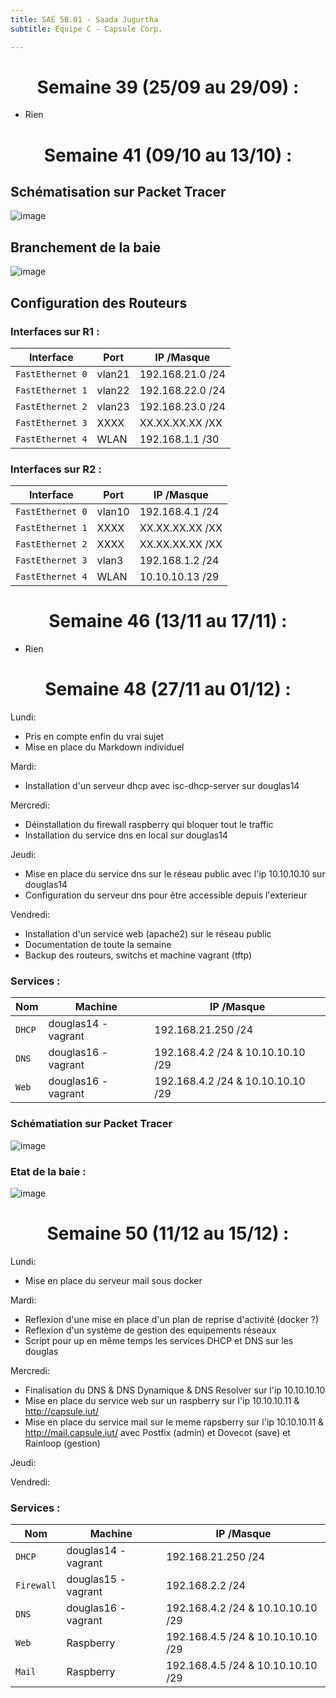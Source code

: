 ```yaml
---
title: SAÉ 5B.01 - Saada Jugurtha
subtitle: Equipe C - Capsule Corp.

---
```


# <center>Semaine 39 (25/09 au 29/09) :</center>

- Rien 

# <center>Semaine 41 (09/10 au 13/10) :</center>

## Schématisation sur Packet Tracer

![image](https://cdn.discordapp.com/attachments/687337171434078244/1178678328044044339/image.png)

## Branchement de la baie

![image](https://cdn.discordapp.com/attachments/687337171434078244/1178677424200896643/IMG_9037.JPG)

## Configuration des Routeurs

### Interfaces sur R1 :
| **Interface**  | **Port**  | **IP /Masque** |
|----------------|-------------|----------------|
| `FastEthernet 0`   | vlan21 | 192.168.21.0 /24   |
| `FastEthernet 1`   | vlan22 | 192.168.22.0 /24   |
| `FastEthernet 2`   | vlan23 | 192.168.23.0 /24   |
| `FastEthernet 3`   | XXXX | XX.XX.XX.XX /XX   |
| `FastEthernet 4`   | WLAN | 192.168.1.1    /30   |

### Interfaces sur R2 :
| **Interface**  | **Port**  | **IP /Masque** |
|----------------|-------------|----------------|
| `FastEthernet 0`   | vlan10  | 192.168.4.1 /24   |
| `FastEthernet 1`   | XXXX | XX.XX.XX.XX /XX   |
| `FastEthernet 2`   | XXXX | XX.XX.XX.XX /XX   |
| `FastEthernet 3`   | vlan3 | 192.168.1.2 /24   |
| `FastEthernet 4`   | WLAN | 10.10.10.13 /29 |

# <center>Semaine 46 (13/11 au 17/11) :</center>

- Rien 

# <center>Semaine 48 (27/11 au 01/12) :</center>

Lundi:
- Pris en compte enfin du vrai sujet
- Mise en place du Markdown individuel

Mardi:
- Installation d'un serveur dhcp avec isc-dhcp-server sur douglas14

Mercredi:
- Déinstallation du firewall raspberry qui bloquer tout le traffic
- Installation du service dns en local sur douglas14

Jeudi:
- Mise en place du service dns sur le réseau public avec l'ip 10.10.10.10 sur douglas14
- Configuration du serveur dns pour être accessible depuis l'exterieur

Vendredi: 
- Installation d'un service web (apache2) sur le réseau public
- Documentation de toute la semaine
- Backup des routeurs, switchs et machine vagrant (tftp)

### Services :
| **Nom**  | **Machine**  | **IP /Masque** |
|----------------|-------------|----------------|
| `DHCP`   | douglas14 - vagrant  | 192.168.21.250 /24   |
| `DNS`   | douglas16 - vagrant | 192.168.4.2 /24 & 10.10.10.10 /29   |
| `Web`   | douglas16 - vagrant | 192.168.4.2 /24 & 10.10.10.10 /29   |

### Schématiation sur Packet Tracer
![image](https://cdn.discordapp.com/attachments/687337171434078244/1180099311028142140/Capture_decran_2023-12-01_a_11.51.53.png?ex=657c3020&is=6569bb20&hm=535173918b8d67cb489b3b51b2c34d819f04a839a94bd9628a7913126ef07dcc&)

### Etat de la baie :
![image](https://cdn.discordapp.com/attachments/687337171434078244/1180096671867224225/IMG_9139.jpg?ex=657c2dab&is=6569b8ab&hm=67a835fd2d859145a21db3f46c9a93cef09cdda5cb2a8c7829676f75e36b51b1&)

# <center>Semaine 50 (11/12 au 15/12) :</center>


Lundi:
- Mise en place du serveur mail sous docker

Mardi:
- Reflexion d'une mise en place d'un plan de reprise d'activité (docker ?)
- Reflexion d'un système de gestion des equipements réseaux
- Script pour up en même temps les services DHCP et DNS sur les douglas

Mercredi:
- Finalisation du DNS & DNS Dynamique & DNS Resolver sur l'ip 10.10.10.10
- Mise en place du service web sur un raspberry sur l'ip 10.10.10.11 & http://capsule.iut/
- Mise en place du service mail sur le meme rapsberry sur l'ip 10.10.10.11 & http://mail.capsule.iut/ avec Postfix (admin) et Dovecot (save) et Rainloop (gestion)

Jeudi:

Vendredi: 

### Services :
| **Nom**  | **Machine**  | **IP /Masque** |
|----------------|-------------|----------------|
| `DHCP`   | douglas14 - vagrant  | 192.168.21.250 /24   |
| `Firewall`   | douglas15 - vagrant  | 192.168.2.2 /24   |
| `DNS`   | douglas16 - vagrant | 192.168.4.2 /24 & 10.10.10.10 /29   |
| `Web`   | Raspberry | 192.168.4.5 /24 & 10.10.10.10 /29   |
| `Mail`   | Raspberry | 192.168.4.5 /24 & 10.10.10.10 /29   |


